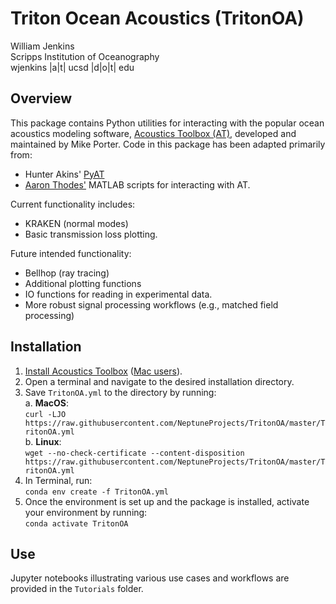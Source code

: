 # Triton Ocean Acoustics (TritonOA)
William Jenkins<br>
Scripps Institution of Oceanography<br>
wjenkins |a|t| ucsd |d|o|t| edu<br>

## Overview
This package contains Python utilities for interacting with the popular ocean 
acoustics modeling software, [Acoustics Toolbox (AT)](https://oalib-acoustics.org/models-and-software/acoustics-toolbox/), 
developed and maintained by Mike Porter. Code in this package has been adapted 
primarily from:
- Hunter Akins' [PyAT](https://github.com/hunterakins/pyat)
- [Aaron Thodes'](https://athode.scrippsprofiles.ucsd.edu) MATLAB scripts for 
interacting with AT.

Current functionality includes:
- KRAKEN (normal modes)
- Basic transmission loss plotting.

Future intended functionality:
- Bellhop (ray tracing)
- Additional plotting functions
- IO functions for reading in experimental data.
- More robust signal processing workflows (e.g., matched field processing)

## Installation
1. [Install Acoustics Toolbox](https://oalib-acoustics.org/models-and-software/acoustics-toolbox/) ([Mac users](https://github.com/NeptuneProjects/TritonOA/blob/master/docs/install_AT_MacOS.md)).
2. Open a terminal and navigate to the desired installation directory.
3. Save `TritonOA.yml` to the directory by running:
<br>a. **MacOS**:
<br>`curl -LJO https://raw.githubusercontent.com/NeptuneProjects/TritonOA/master/TritonOA.yml`
<br>b. **Linux**:
<br>`wget --no-check-certificate --content-disposition https://raw.githubusercontent.com/NeptuneProjects/TritonOA/master/TritonOA.yml`
4. In Terminal, run:
<br>`conda env create -f TritonOA.yml`
5. Once the environment is set up and the package is installed, activate your environment by running:
<br>`conda activate TritonOA`

## Use
Jupyter notebooks illustrating various use cases and workflows are provided in the `Tutorials` folder.
